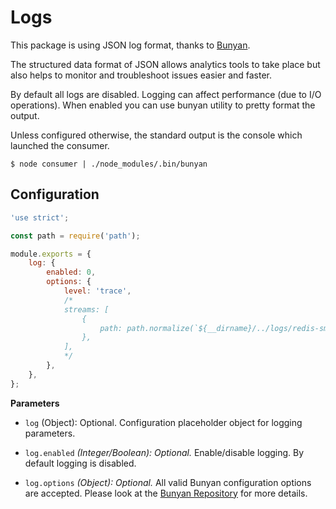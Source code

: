 # Logs

This package is using JSON log format, thanks to [Bunyan](https://github.com/trentm/node-bunyan).

The structured data format of JSON allows analytics tools to take place but also helps to monitor and troubleshoot
issues easier and faster.

By default all logs are disabled. Logging can affect performance (due to I/O operations). When enabled you can
use bunyan utility to pretty format the output.

Unless configured otherwise, the standard output is the console which launched the consumer.

```text
$ node consumer | ./node_modules/.bin/bunyan
```

## Configuration


```javascript
'use strict';

const path = require('path');

module.exports = {
    log: {
        enabled: 0,
        options: {
            level: 'trace',
            /*
            streams: [
                {
                    path: path.normalize(`${__dirname}/../logs/redis-smq.log`)
                },
            ],
            */
        },
    },
};
```

**Parameters**

- `log` (Object): Optional. Configuration placeholder object for logging parameters.

- `log.enabled` *(Integer/Boolean): Optional.* Enable/disable logging. By default logging is disabled.

- `log.options` *(Object): Optional.* All valid Bunyan configuration options are accepted. Please look at the
  [Bunyan Repository](https://github.com/trentm/node-bunyan) for more details.